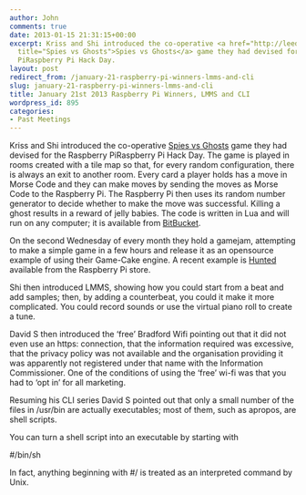 ```yaml
---
author: John
comments: true
date: 2013-01-15 21:31:15+00:00
excerpt: Kriss and Shi introduced the co-operative <a href="http://leeds-hack.appspot.com/cpcpihack"
  title="Spies vs Ghosts">Spies vs Ghosts</a> game they had devised for the Raspberry
  PiRaspberry Pi Hack Day.
layout: post
redirect_from: /january-21-raspberry-pi-winners-lmms-and-cli
slug: january-21-raspberry-pi-winners-lmms-and-cli
title: January 21st 2013 Raspberry Pi Winners, LMMS and CLI
wordpress_id: 895
categories:
- Past Meetings
---
```


Kriss and Shi introduced the co-operative [Spies vs Ghosts](http://leeds-hack.appspot.com/cpcpihack) game they had devised for the Raspberry PiRaspberry Pi Hack Day. The game is played in rooms created with a tile map so that, for every random configuration, there is always an exit to another room. Every card a player holds has a move in Morse Code and they can make moves by sending the moves as Morse Code to the Raspberry Pi. The Raspberry Pi then uses its random number generator to decide whether to make the move was successful. Killing a ghost results in a reward of jelly babies. The code is written in Lua and will run on any computer; it is available from [BitBucket](https://bitbucket.org/xixs/cpcpihack).

On the second Wednesday of every month they hold a gamejam, attempting to make a simple game in a few hours and release it as an opensource example of using their Game-Cake engine. A recent example is [Hunted](http://store.raspberrypi.com/projects/hunted) available from the Raspberry Pi store.

Shi then introduced LMMS, showing how you could start from a beat and add samples; then, by adding a counterbeat, you could it make it more complicated. You could record sounds or use the virtual piano roll to create a tune.

David S then introduced the ‘free’ Bradford Wifi pointing out that it did not even use an https: connection, that the information required was excessive, that the privacy policy was not available and the organisation providing it was apparently not registered under that name with the Information Commissioner. One of the conditions of using the ‘free’ wi-fi was that you had to ‘opt in’ for all marketing.

Resuming his CLI series David S pointed out that only a small number of the files in /usr/bin are actually executables; most of them, such as apropos, are shell scripts.

You can turn a shell script into an executable by starting with

#/bin/sh

In fact, anything beginning with #/ is treated as an interpreted command by Unix.

